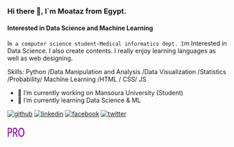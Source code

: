 ### Hi there 👋, I`m Moataz from Egypt.
#### Interested in Data Science and Machine Learning
I`m a computer science student-Medical informatics dept. I`m Interested in Data Science. I also create contents. I really enjoy learning languages as well as web designing.

Skills: Python /Data Manipulation and Analysis /Data Visualization /Statistics /Probability/ Machine Learning /HTML / CSS/ JS

- 🔭 I’m currently working on Mansoura University (Student) 
- 🌱 I’m currently learning Data Science & ML 


[<img src='https://cdn.jsdelivr.net/npm/simple-icons@3.0.1/icons/github.svg' alt='github' height='40'>](https://github.com/Moataz-Elmesmary)  [<img src='https://cdn.jsdelivr.net/npm/simple-icons@3.0.1/icons/linkedin.svg' alt='linkedin' height='40'>](https://www.linkedin.com/in/moataz-elmesmary/)  [<img src='https://cdn.jsdelivr.net/npm/simple-icons@3.0.1/icons/facebook.svg' alt='facebook' height='40'>](https://www.facebook.com/MoatazElmesmary)  [<img src='https://cdn.jsdelivr.net/npm/simple-icons@3.0.1/icons/twitter.svg' alt='twitter' height='40'>](https://twitter.com/MoatazElmesmary)  

<a href='https://github.com/pricing'><img src='https://raw.githubusercontent.com/acervenky/animated-github-badges/master/assets/pro.gif' width='40' height='40'></a> 


